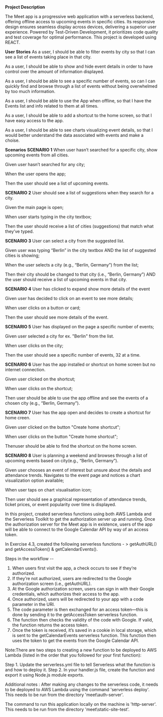 **Project Description**

The Meet app is a progressive web application with a serverless backend, offering offline access to upcoming events in specific cities. Its responsive design ensures seamless display across devices, delivering a superior user experience. Powered by Test-Driven Development, it prioritizes code quality and test coverage for optimal performance.
This project is developed using REACT.

**User Stories**
As a user, I should be able to filter events by city so that I can see a list of events taking place in that city.

As a user, I should be able to show and hide event details in order to have control over the amount of information displayed.

As a user, I should be able to see a specific number of events, so can I can quickly find and browse through a list of events without being overwhelmed by too much information.

As a user, I should be able to use the App when offline, so that I have the Events list and info related to them at all times.

As a user, I should be able to add a shortcut to the home screen, so that I have easy access to the app.

As a user, I should be able to see charts visualizing event details, so that I would better understand the data associated with events and make a choise.

**Scenarios**
**SCENARIO 1**
When user hasn’t searched for a specific city, show upcoming events from all cities.

Given user hasn’t searched for any city;

When the user opens the app;

Then the user should see a list of upcoming events.

**SCENARIO 2**
User should see a list of suggestions when they search for a city.

Given the main page is open;

When user starts typing in the city textbox;

Then the user should receive a list of cities (suggestions) that match what they’ve typed.

**SCENARIO 3**
User can select a city from the suggested list.

Given user was typing “Berlin” in the city textbox AND the list of suggested cities is showing;

When the user selects a city (e.g., “Berlin, Germany”) from the list;

Then their city should be changed to that city (i.e., “Berlin, Germany”) AND the user should receive a list of upcoming events in that city.

**SCENARIO 4**
User has clicked to expand show more details of the event

Given user has decided to click on an event to see more details;

When user clicks on a button or card;

Then the user should see more details of the event.

**SCENARIO 5**
User has displayed on the page a specific number of events;

Given user selected a city for ex. "Berlin" from the list.

When user clicks on the city;

Then the user should see a specific number of events, 32 at a time.

**SCENARIO 6**
User has the app installed or shortcut on home screen but no internet connection.

Given user clicked on the shortcut;

When user clicks on the shortcut;

Then user should be able to use the app offline and see the events of a chosen city (e.g., “Berlin, Germany”).

**SCENARIO 7**
User has the app open and decides to create a shortcut for home creen.

Given user clicked on the button "Create home shortcut";

When user clicks on the button "Create home shortcut";

Thenuser should be able to find the shortcut on the home screen.

**SCENARIO 8**
User is planning a weekend and browses through a list of upcoming events based on city(e.g., “Berlin, Germany”).

Given user chooses an event of interest but unsure about the details and attendance trends. Navigates to the event page and notices a chart visualization option available;

When user taps on chart visualisation icon;

Then user should see a graphical representation of attendance trends, ticket prices, or event popularity over time is displayed.




In this project, created serverless functions using both AWS Lambda and the Serverless Toolkit to get the authorization server up and running. Once the authorization server for the Meet app is in existence, users of the app will be able to connect to the Google Calendar API by way of an access token.

In Exercise 4.3, created the following serverless functions - > getAuthURL() and getAccessToken() & getCalendarEvents().

Steps in the workflow -- 
1. When users first visit the app, a check occurs to see if they’re authorized.
2. If they’re not authorized, users are redirected to the Google authorization screen (i.e., getAuthURL).
3. At the Google authorization screen, users can sign in with their Google credentials, which authorizes their access to the app.
4. Once authorized, users will be redirected to your app with a code parameter in the URI.
5. The code parameter is then exchanged for an access token—this is done by sending it to the getAccessToken serverless function.
6. The function then checks the validity of the code with Google. If valid, the function returns the access token.
7. Once the token is received, it’s saved in a cookie in local storage, which is sent to the getCalendarEvents serverless function. This function then uses the token to get the events from the Google Calendar API.


Note:There are two steps to creating a new function to be deployed to AWS Lambda (listed in the order that you followed for your first function):

Step 1. Update the serverless.yml file to tell Serverless what the function is and how to deploy it.
Step 2. In your handler.js file, create the function and export it using Node.js module exports.


Additional notes : 
After making any changes to the serverless code, it needs to be deployed to AWS Lambda using the command 'serverless deploy'. 
This needs to be run from the directory 'meet\auth-server'.

The command to run this application locally on the machine is 'http-server'. 
This needs to be run from the directory 'meet\static-site-test'.